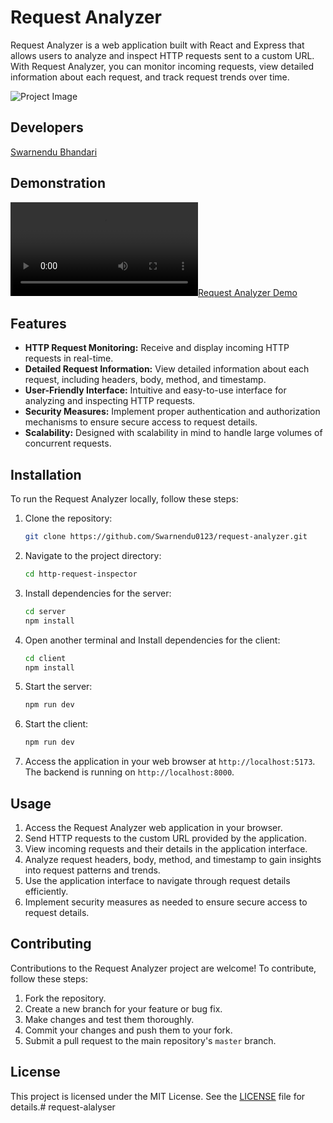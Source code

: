 # Request Analyzer

Request Analyzer is a web application built with React and Express that allows users to analyze and inspect HTTP requests sent to a custom URL. With Request Analyzer, you can monitor incoming requests, view detailed information about each request, and track request trends over time.

![Project Image](./assets/example.png)

## Developers

[Swarnendu Bhandari](https://github.com/Swarnendu0123)

## Demonstration
[![Request Analyzer Demo](./assets/example.mp4)](https://github.com/Bikram-ghuku/request-alalyser/assets/37508038/3a26121a-73e3-4bc4-b686-8eca2fcf894c)

## Features


- **HTTP Request Monitoring:** Receive and display incoming HTTP requests in real-time.
- **Detailed Request Information:** View detailed information about each request, including headers, body, method, and timestamp.
- **User-Friendly Interface:** Intuitive and easy-to-use interface for analyzing and inspecting HTTP requests.
- **Security Measures:** Implement proper authentication and authorization mechanisms to ensure secure access to request details.
- **Scalability:** Designed with scalability in mind to handle large volumes of concurrent requests.

## Installation

To run the Request Analyzer locally, follow these steps:

1. Clone the repository:

   ```bash
   git clone https://github.com/Swarnendu0123/request-analyzer.git
   ```

2. Navigate to the project directory:

   ```bash
   cd http-request-inspector
   ```

3. Install dependencies for the server:

   ```bash
   cd server
   npm install
   ```

4. Open another terminal and Install dependencies for the client:

   ```bash
   cd client
   npm install
   ```

5. Start the server:

   ```bash
   npm run dev
   ```

6. Start the client:

   ```bash
   npm run dev
   ```

7. Access the application in your web browser at `http://localhost:5173`. The backend is running on `http://localhost:8000`.

## Usage

1. Access the Request Analyzer web application in your browser.
2. Send HTTP requests to the custom URL provided by the application.
3. View incoming requests and their details in the application interface.
4. Analyze request headers, body, method, and timestamp to gain insights into request patterns and trends.
5. Use the application interface to navigate through request details efficiently.
6. Implement security measures as needed to ensure secure access to request details.

## Contributing

Contributions to the Request Analyzer project are welcome! To contribute, follow these steps:

1. Fork the repository.
2. Create a new branch for your feature or bug fix.
3. Make changes and test them thoroughly.
4. Commit your changes and push them to your fork.
5. Submit a pull request to the main repository's `master` branch.

## License

This project is licensed under the MIT License. See the [LICENSE](LICENSE) file for details.# request-alalyser
